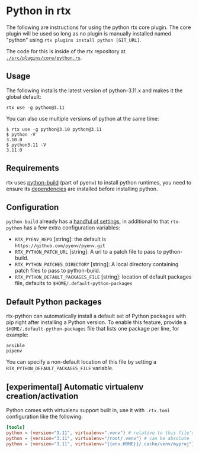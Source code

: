 # Python in rtx

The following are instructions for using the python rtx core plugin. The core plugin will be used so long as no plugin is manually
installed named "python" using `rtx plugins install python [GIT_URL]`.

The code for this is inside of the rtx repository at [`./src/plugins/core/python.rs`](https://github.com/jdx/rtx/blob/main/src/plugins/core/python.rs).

## Usage

The following installs the latest version of python-3.11.x and makes it the global
default:

```sh-session
rtx use -g python@3.11
```

You can also use multiple versions of python at the same time:

```sh-session
$ rtx use -g python@3.10 python@3.11
$ python -V
3.10.0
$ python3.11 -V
3.11.0
```

## Requirements

rtx uses [python-build](https://github.com/pyenv/pyenv/tree/master/plugins/python-build) (part of pyenv) to install python runtimes, you need to ensure its [dependencies](https://github.com/pyenv/pyenv/wiki#suggested-build-environment) are installed before installing python.


## Configuration

`python-build` already has a [handful of settings](https://github.com/pyenv/pyenv/tree/master/plugins/python-build), in
additional to that `rtx-python` has a few extra configuration variables:

- `RTX_PYENV_REPO` [string]: the default is `https://github.com/pyenv/pyenv.git`
- `RTX_PYTHON_PATCH_URL` [string]: A url to a patch file to pass to python-build.
- `RTX_PYTHON_PATCHES_DIRECTORY` [string]: A local directory containing patch files to pass to python-build.
- `RTX_PYTHON_DEFAULT_PACKAGES_FILE` [string]: location of default packages file, defaults to `$HOME/.default-python-packages`

## Default Python packages

rtx-python can automatically install a default set of Python packages with pip right after installing a Python version. To enable this feature, provide a `$HOME/.default-python-packages` file that lists one package per line, for example:

```
ansible
pipenv
```

You can specify a non-default location of this file by setting a `RTX_PYTHON_DEFAULT_PACKAGES_FILE` variable.

## [experimental] Automatic virtualenv creation/activation

Python comes with virtualenv support built in, use it with `.rtx.toml` configuration like
the following:

```toml
[tools]
python = {version="3.11", virtualenv=".venv"} # relative to this file's directory
python = {version="3.11", virtualenv="/root/.venv"} # can be absolute
python = {version="3.11", virtualenv="{{env.HOME}}/.cache/venv/myproj"} # can use templates
```
